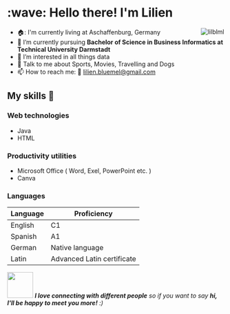 <h1 align="left" id="macropower-title">:wave: Hello there! I'm Lilien</h1>

<a href="#dereknguyen269-title">
  <img src="https://github-readme-stats.vercel.app/api?username=lilblml&show_icons=true" alt="lilblml" align="right" />
</a>

- 🏠: I'm currently living at Aschaffenburg, Germany
- 🌱 I’m currently pursuing **Bachelor of Science in Business Informatics at Technical University Darmstadt**
- 👀 I’m interested in all things data
- 💬 Talk to me about Sports, Movies, Travelling and Dogs
- 📫 How to reach me:   📧 lilien.bluemel@gmail.com


## My skills 📜

### Web technologies

- Java
- HTML

### Productivity utilities

- Microsoft Office ( Word, Exel, PowerPoint etc. )
- Canva

### Languages

| Language     | Proficiency                    |
| ------------ | ------------------------------ |
| English      | C1                             |
| Spanish      | A1                             |
| German       | Native language                |
| Latin        | Advanced Latin certificate     |


<img src="https://media.giphy.com/media/LnQjpWaON8nhr21vNW/giphy.gif" width="60"> <em><b>I love connecting with different people</b> so if you want to say <b>hi, I'll be happy to meet you more!</b> :)</em>
